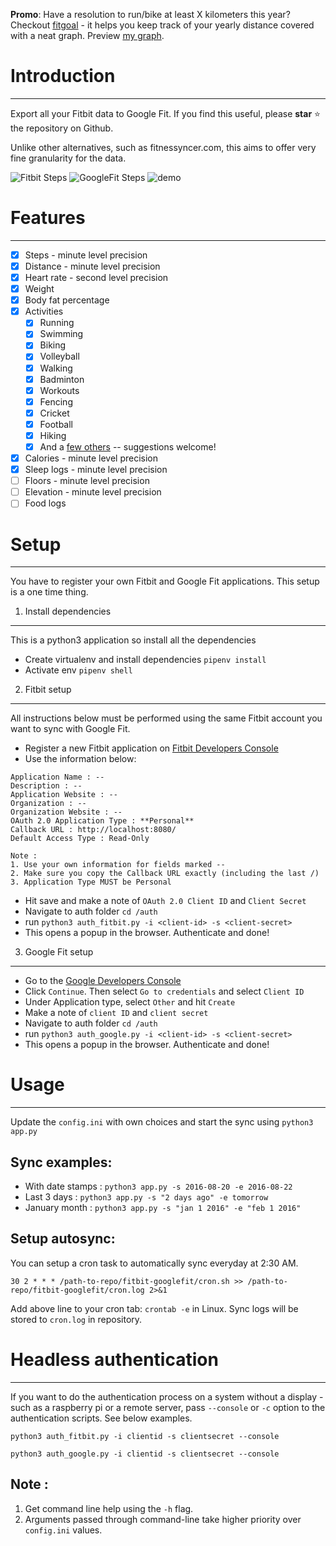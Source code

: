 **Promo**: Have a resolution to run/bike at least X kilometers this year? Checkout [fitgoal](https://fitgoal.herokuapp.com/) - it helps you keep track of your yearly distance covered with a neat graph. Preview [my graph](http://fitgoal.herokuapp.com/graphs/347TCH).

# Introduction
----------------------------
Export all your Fitbit data to Google Fit. If you find this useful, please **star** :star: the repository on Github.

Unlike other alternatives, such as fitnessyncer.com, this aims to offer very fine granularity for the data.

![Fitbit Steps](/screenshots/fitbit_steps.png "Fitbit steps")
![GoogleFit Steps](/screenshots/googlefit_steps.png "Google Fit steps")
![demo](http://i.giphy.com/3oz8xKllkMr9PrRSMw.gif)

# Features
----------------------------
- [x] Steps - minute level precision
- [x] Distance - minute level precision
- [x] Heart rate - second level precision
- [x] Weight
- [x] Body fat percentage
- [x] Activities 
  - [x] Running
  - [x] Swimming
  - [x] Biking
  - [x] Volleyball
  - [x] Walking
  - [x] Badminton
  - [x] Workouts
  - [x] Fencing
  - [x] Cricket
  - [x] Football
  - [x] Hiking
  - [x] And a [few others][activities] -- suggestions welcome!
- [x] Calories - minute level precision
- [x] Sleep logs - minute level precision
- [ ] Floors - minute level precision
- [ ] Elevation - minute level precision
- [ ] Food logs

[activities]:https://github.com/praveendath92/fitbit-googlefit/blob/master/convertors.py#L201-L241

# Setup
----------------------------
You have to register your own Fitbit and Google Fit applications. This setup is a one time thing.

1. Install dependencies
-------------------
This is a python3 application so install all the dependencies 

- Create virtualenv and install dependencies ```pipenv install```
- Activate env ```pipenv shell```


2. Fitbit setup
-------------------
All instructions below must be performed using the same Fitbit account you want to sync with Google Fit.

- Register a new Fitbit application on [Fitbit Developers Console](https://dev.fitbit.com/apps/new)
- Use the information below:

```
Application Name : --
Description : --
Application Website : --
Organization : --
Organization Website : --
OAuth 2.0 Application Type : **Personal**
Callback URL : http://localhost:8080/
Default Access Type : Read-Only

Note : 
1. Use your own information for fields marked --
2. Make sure you copy the Callback URL exactly (including the last /)
3. Application Type MUST be Personal
```
- Hit save and make a note of ```OAuth 2.0 Client ID``` and ```Client Secret```
- Navigate to auth folder  ```cd /auth``` 
- run ```python3 auth_fitbit.py -i <client-id> -s <client-secret>```
- This opens a popup in the browser. Authenticate and done!


3. Google Fit setup
-------------------
- Go to the [Google Developers Console](https://console.developers.google.com/flows/enableapi?apiid=fitness)
- Click ```Continue```. Then select ```Go to credentials``` and select ```Client ID```
- Under Application type, select ```Other``` and hit ```Create```
- Make a note of ```client ID``` and ```client secret```
- Navigate to auth folder ```cd /auth``` 
- run ```python3 auth_google.py -i <client-id> -s <client-secret>```
- This opens a popup in the browser. Authenticate and done!


# Usage
----------------------------
Update the ```config.ini``` with own choices and start the sync using ```python3 app.py```

Sync examples:
--------------
- With date stamps : ```python3 app.py -s 2016-08-20 -e 2016-08-22```
- Last 3 days : ```python3 app.py -s "2 days ago" -e tomorrow```
- January month : ```python3 app.py -s "jan 1 2016" -e "feb 1 2016"```

Setup autosync:
--------------
You can setup a cron task to automatically sync everyday at 2:30 AM.

```30 2 * * * /path-to-repo/fitbit-googlefit/cron.sh >> /path-to-repo/fitbit-googlefit/cron.log 2>&1```

Add above line to your cron tab: ```crontab -e``` in Linux. Sync logs will be stored to ```cron.log``` in repository.


# Headless authentication
----------------------------
If you want to do the authentication process on a system without a display - such as a raspberry pi or a remote server, pass `--console` or `-c` option to the authentication scripts. See below examples.

`python3 auth_fitbit.py -i clientid -s clientsecret --console`

`python3 auth_google.py -i clientid -s clientsecret --console`

Note : 
-------
1. Get command line help using the ```-h``` flag. 
2. Arguments passed through command-line take higher priority over ```config.ini``` values.
